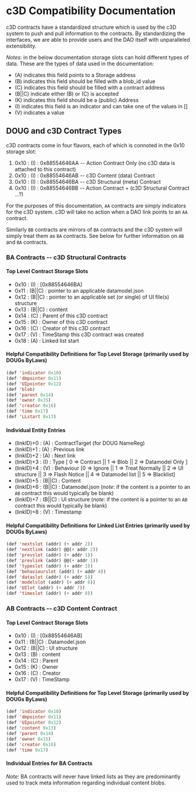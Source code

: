 # c3D Compatibility Documentation

c3D contracts have a standardized structure which is used by the c3D system to push and pull information to the contracts. By standardizing the interfaces, we are able to provide users and the DAO itself with unparalleled extensibility.

*Notes*: in the below documentation storage slots can hold different types of data. These are the types of data used in the documentation:

* (A) indicates this field points to a Storage address
* (B) indicates this field should be filled with a blob_id value
* (C) indicates this field should be filled with a contract address
* (B||C) indicate either (B) or (C) is accepted
* (K) indicates this field should be a (public) Address
* (I) indicates this field is an indicator and can take one of the values in []
* (V) indicates a value

## DOUG and c3D Contract Types

c3D contracts come in four flavors, each of which is connoted in the 0x10 storage slot:

1. 0x10 : (I) : 0x88554646AA -- Action Contract Only (no c3D data is attached to this contract)
2. 0x10 : (I) : 0x88554646AB -- c3D Content (data) Contract
3. 0x10 : (I) : 0x88554646BA -- c3D Structural (meta) Contract
4. 0x10 : (I) : 0x88554646BB -- Action Contract + (c3D Structural Contract ...?)

For the purposes of this documentation, `AA` contracts are simply indicators for the c3D system. c3D will take no action when a DAO link points to an `AA` contract.

Similarly `BB` contracts are mirrors of `BA` contracts and the c3D system will simply treat them as `BA` contracts. See below for further information on `AB` and `BA` contracts.

### BA Contracts -- c3D Structural Contracts

#### Top Level Contract Storage Slots

* 0x10 : (I)    : [0x88554646BA]
* 0x11 : (B||C) : pointer to an applicable datamodel.json
* 0x12 : (B||C) : pointer to an applicable set (or single) of UI file(s) structure
* 0x13 : (B||C) : content
* 0x14 : (C)    : Parent of this c3D contract
* 0x15 : (K)    : Owner of this c3D contract
* 0x16 : (C)    : Creator of this c3D contract
* 0x17 : (V)    : TimeStamp this c3D contract was created
* 0x18 : (A)    : Linked list start

#### Helpful Compatibility Definitions for Top Level Storage (primarily used by DOUGs ByLaws)

```lisp
(def 'indicator 0x10)
(def 'dmpointer 0x11)
(def 'UIpointer 0x12)
(def 'blob)
(def 'parent 0x14)
(def 'owner 0x15)
(def 'creator 0x16)
(def 'time 0x17)
(def 'LLstart 0x13)
```

#### Individual Entity Entries

* (linkID)+0 : (A)    : ContractTarget (for DOUG NameReg)
* (linkID)+1 : (A)    : Previous link
* (linkID)+2 : (A)    : Next link
* (linkID)+3 : (I)    : Type [ 0 => Contract || 1 => Blob || 2 => Datamodel Only ]
* (linkID)+4 : (V)    : Behaviour [0 => Ignore || 1 => Treat Normally || 2 => UI structure ||
                                        3 => Flash Notice || 4 => Datamodel list || 5 => Blacklist]
* (linkID)+5 : (B||C) : Content
* (linkID)+6 : (B||C) : Datamodel.json (*note*: if the content is a pointer to an `AB` contract this would typically be blank)
* (linkID)+7 : (B||C) : UI structure (*note*: if the content is a pointer to an `AB` contract this would typically be blank)
* (linkID)+8 : (V)    : Timestamp

#### Helpful Compatibility Definitions for Linked List Entries (primarily used by DOUGs ByLaws)

```lisp
(def 'nextslot (addr) (+ addr 2))
(def 'nextlink (addr) @@(+ addr 2))
(def 'prevslot (addr) (+ addr 1))
(def 'prevlink (addr) @@(+ addr 1))
(def 'typeslot (addr) (+ addr 3))
(def 'behaviourslot (addr) (+ addr 4))
(def 'dataslot (addr) (+ addr 5))
(def 'modelslot (addr) (+ addr 6))
(def 'UIlot (addr) (+ addr 7))
(def 'timeslot (addr) (+ addr 8))
```

### AB Contracts -- c3D Content Contract

#### Top Level Contract Storage Slots

* 0x10 : (I)    : [0x88554646AB]
* 0x11 : (B||C) : Datamodel.json
* 0x12 : (B||C) : UI structure
* 0x13 : (B)    : content
* 0x14 : (C)    : Parent
* 0x15 : (K)    : Owner
* 0x16 : (C)    : Creator
* 0x17 : (V)    : TimeStamp

#### Helpful Compatibility Definitions for Top Level Storage (primarily used by DOUGs ByLaws)

```lisp
(def 'indicator 0x10)
(def 'dmpointer 0x11)
(def 'UIpointer 0x12)
(def 'content 0x13)
(def 'parent 0x14)
(def 'owner 0x15)
(def 'creator 0x16)
(def 'time 0x17)
```

#### Individual Entries for BA Contracts

*Note*: BA contracts will never have linked lists as they are predominantly used to track meta information regarding individual content blobs.